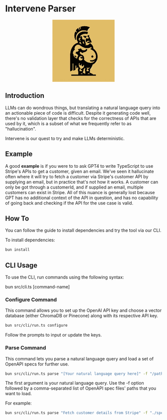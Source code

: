 # Intervene Parser

<p align="center">
  <img src="public/images/logo.jpg" alt="Intervene Parser Logo" width="200" height="200">
</p>

## Introduction

LLMs can do wondrous things, but translating a natural language query into an actionable piece of code is difficult. Despite it generating code well, there's no validation layer that checks for the correctness of APIs that are used by it, which is a subset of what we frequently refer to as "hallucination".

Intervene is our quest to try and make LLMs deterministic.

## Example

A good <strong>example</strong> is if you were to to ask GPT4 to write TypeScript to use Stripe's APIs to get a customer, given an email. We've seen it hallucinate often where it will try to fetch a customer via Stripe's customer API by supplying an email, but in practice that's not how it works.
A customer can only be got through a customerId, and if supplied an email, multiple customers can exist in Stripe. All of this nuance is generally lost because GPT has no additional context of the API in question, and has no capability of going back and checking if the API for the use case is valid.

## How To

You can follow the guide to install dependencies and try the tool via our CLI.

To install dependencies:

```bash
bun install
```

## CLI Usage

To use the CLI, run commands using the following syntax:

bun src/cli.ts [command-name]

### Configure Command

This command allows you to set up the OpenAI API key and choose a vector database (either ChromaDB or Pinecone) along with its respective API key.

```bash
bun src/cli/run.ts configure
```

Follow the prompts to input or update the keys.

### Parse Command

This command lets you parse a natural language query and load a set of OpenAPI specs for further use.

```bash
bun src/cli/run.ts parse "[Your natural language query here]" -f "/path/to/file1.json,/path/to/file2.json"
```

The first argument is your natural language query.
Use the -f option followed by a comma-separated list of OpenAPI spec files' paths that you want to load.

For example:

```bash
bun src/cli/run.ts parse "Fetch customer details from Stripe" -f "./specs/stripe.json"
```
